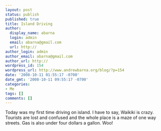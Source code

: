 ```yaml
---
layout: post
status: publish
published: true
title: Island Driving
author:
  display_name: abarna
  login: admin
  email: abarna@gmail.com
  url: http://
author_login: admin
author_email: abarna@gmail.com
author_url: http://
wordpress_id: 154
wordpress_url: http://www.andrewbarna.org/blog/?p=154
date: '2008-10-11 01:55:17 -0700'
date_gmt: '2008-10-11 09:55:17 -0700'
categories:
- Me
tags: []
comments: []
---
```

<p>Today was my first time driving on island. I have to say, Waikiki is crazy. Tourists are lost and confused and the whole place is a maze of one way streets. Gas is also under four dollars a gallon. Woo!</p>
